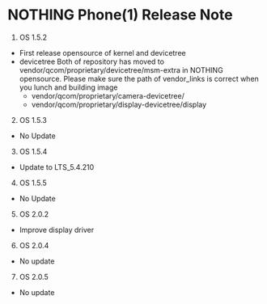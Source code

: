 # NOTHING Phone(1) Release Note
1. OS 1.5.2
  - First release opensource of kernel and devicetree
  - devicetree
     Both of repository has moved to vendor/qcom/proprietary/devicetree/msm-extra in NOTHING opensource.
     Please make sure the path of vendor_links is correct when you lunch and building image
      - vendor/qcom/proprietary/camera-devicetree/
      - vendor/qcom/proprietary/display-devicetree/display

2. OS 1.5.3
  - No Update

3. OS 1.5.4
  - Update to LTS_5.4.210

4. OS 1.5.5
  - No Update

5. OS 2.0.2
  - Improve display driver

6. OS 2.0.4
  - No update

7. OS 2.0.5
  - No update
